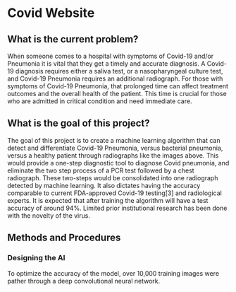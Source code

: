 # Covid Website
## What is the current problem?

  When someone comes to a hospital with symptoms of Covid-19 and/or Pneumonia it is vital that they get a timely and accurate diagnosis. A Covid-19 diagnosis requires either a saliva test, or a nasopharyngeal culture test, and Covid-19 Pneumonia requires an additional radiograph. For those with symptoms of Covid-19 Pneumonia, that prolonged time can affect treatment outcomes and the overall health of the patient. This time is crucial for those who are admitted in critical condition and need immediate care. 

## What is the goal of this project?

  The goal of this project is to create a machine learning algorithm that can detect and differentiate Covid-19 Pneumonia, versus bacterial pneumonia, versus a healthy patient through radiographs like the images above. This would provide a one-step diagnostic tool to diagnose Covid pneumonia, and eliminate the two step process of a PCR test followed by a chest radiograph. These two-steps would be consolidated into one radiograph detected by machine learning. It also dictates having the accuracy comparable to current FDA-approved Covid-19 testing[3] and radiological experts. It is expected that after training the algorithm will have a test accuracy of around 94%. Limited prior institutional research has been done with the novelty of the virus.

## Methods and Procedures
### Designing the AI

  To optimize the accuracy of the model, over 10,000 training images were pather through a deep convolutional neural network.
